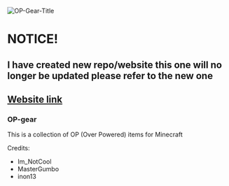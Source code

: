 ![OP-Gear-Title](https://github.com/user-attachments/assets/9a309fc4-b76c-483b-b432-4a0f65ab9f18)

# NOTICE!
## I have created new repo/website this one will no longer be updated please refer to the new one

## [Website link](https://fir15playz.github.io/Cools-OP-Gear/)

### OP-gear
This is a collection of OP (Over Powered) items for Minecraft

Credits:
- Im_NotCool
- MasterGumbo
- inon13
